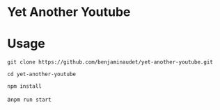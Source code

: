 # Yet Another Youtube

# Usage

`git clone https://github.com/benjaminaudet/yet-another-youtube.git`

`cd yet-another-youtube`

`npm install`

a`npm run start`
